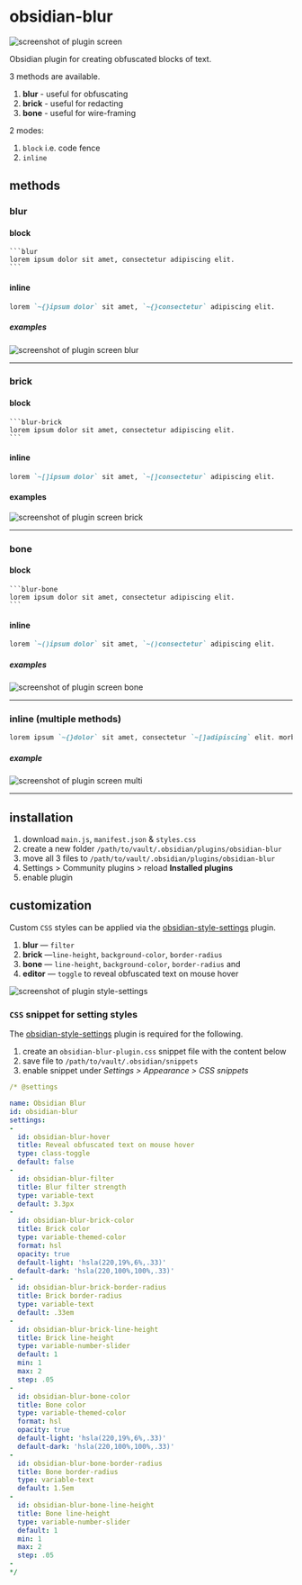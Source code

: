 # obsidian-blur

![screenshot of plugin screen](assets/screen.png)

Obsidian plugin for creating obfuscated blocks of text.

3 methods are available.

1. **blur** - useful for obfuscating
2. **brick** - useful for redacting
3. **bone** - useful for wire-framing

2 modes:

1. `block` i.e. code fence
2. `inline`

## methods


### blur

#### block

````
```blur
lorem ipsum dolor sit amet, consectetur adipiscing elit.
```
````

#### inline

```markdown
lorem `~{}ipsum dolor` sit amet, `~{}consectetur` adipiscing elit.
```

##### examples

![screenshot of plugin screen blur](assets/blur-screen-blurs.png)

---

### brick

#### block

````
```blur-brick
lorem ipsum dolor sit amet, consectetur adipiscing elit.
```
````

#### inline

```markdown
lorem `~[]ipsum dolor` sit amet, `~[]consectetur` adipiscing elit.
```

#### examples

![screenshot of plugin screen brick](assets/blur-screen-bricks.png)

---

### bone

#### block

````
```blur-bone
lorem ipsum dolor sit amet, consectetur adipiscing elit.
```
````

#### inline

```markdown
lorem `~()ipsum dolor` sit amet, `~()consectetur` adipiscing elit.
```

##### examples

![screenshot of plugin screen bone](assets/blur-screen-bones.png)

---

### inline (multiple methods)


```markdown
lorem ipsum `~{}dolor` sit amet, consectetur `~[]adipiscing` elit. morbi bibendum commodo congue. vivamus `~()efficitur` aliquam felis, id viverra eros blandit sit amet. nam `~{}feugiat` purus ac sem aliquam, sit amet dictum dui bibendum. sed `~{}tincidunt` porttitor odio at feugiat. cras sed viverra libero. `~()suspendisse` potenti. nulla eu ullamcorper quam, in `~[]tempus nulla`. quisque `~{}accumsan` euismod finibus.
```

##### example

![screenshot of plugin screen multi](assets/screen-multi-inline.png)

---

## installation

1. download `main.js`, `manifest.json` & `styles.css`
2. create a new folder `/path/to/vault/.obsidian/plugins/obsidian-blur`
3. move all 3 files to `/path/to/vault/.obsidian/plugins/obsidian-blur`
4. Settings > Community plugins > reload **Installed plugins**
5. enable plugin

## customization

Custom `CSS` styles can be applied via the [obsidian-style-settings](https://github.com/mgmeyers/obsidian-style-settings) plugin.

1. **blur** — `filter`
2. **brick** —`line-height`, `background-color`, `border-radius`
3. **bone** — `line-height`, `background-color`, `border-radius`
and
4. **editor** — `toggle` to reveal obfuscated text on mouse hover

![screenshot of plugin style-settings](assets/style-settings.png)

### `CSS` snippet for setting styles

The [obsidian-style-settings](https://github.com/mgmeyers/obsidian-style-settings) plugin is required for the following.

1. create an `obsidian-blur-plugin.css` snippet file with the content below
2. save file to `/path/to/vault/.obsidian/snippets`
3. enable snippet under *Settings > Appearance > CSS snippets*

```yaml
/* @settings

name: Obsidian Blur
id: obsidian-blur
settings:
-
  id: obsidian-blur-hover
  title: Reveal obfuscated text on mouse hover
  type: class-toggle
  default: false
-
  id: obsidian-blur-filter
  title: Blur filter strength
  type: variable-text
  default: 3.3px
-
  id: obsidian-blur-brick-color
  title: Brick color
  type: variable-themed-color
  format: hsl
  opacity: true
  default-light: 'hsla(220,19%,6%,.33)'
  default-dark: 'hsla(220,100%,100%,.33)'
-
  id: obsidian-blur-brick-border-radius
  title: Brick border-radius
  type: variable-text
  default: .33em
-
  id: obsidian-blur-brick-line-height
  title: Brick line-height
  type: variable-number-slider
  default: 1
  min: 1
  max: 2
  step: .05
- 
  id: obsidian-blur-bone-color
  title: Bone color
  type: variable-themed-color
  format: hsl
  opacity: true
  default-light: 'hsla(220,19%,6%,.33)'
  default-dark: 'hsla(220,100%,100%,.33)'
-
  id: obsidian-blur-bone-border-radius
  title: Bone border-radius
  type: variable-text
  default: 1.5em
-
  id: obsidian-blur-bone-line-height
  title: Bone line-height
  type: variable-number-slider
  default: 1
  min: 1
  max: 2
  step: .05
-
*/
```
